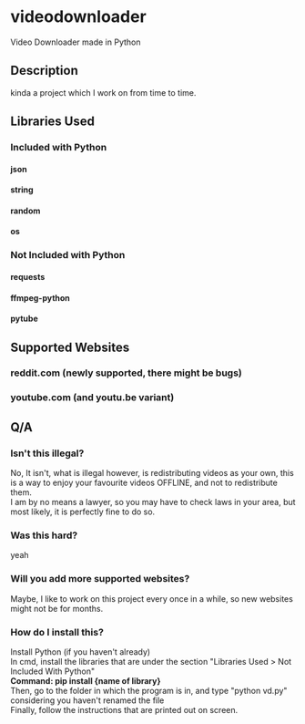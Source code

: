 # videodownloader
Video Downloader made in Python
## Description
kinda a project which I work on from time to time.
## Libraries Used
### Included with Python
#### json
#### string
#### random
#### os
### Not Included with Python
#### requests
#### ffmpeg-python
#### pytube
## Supported Websites
### reddit.com (newly supported, there might be bugs)
### youtube.com (and youtu.be variant)
## Q/A
### Isn't this illegal?
No, It isn't, what is illegal however, is redistributing videos as your own, this is a way to enjoy your favourite videos OFFLINE, and not to redistribute them.<br>
I am by no means a lawyer, so you may have to check laws in your area, but most likely, it is perfectly fine to do so.
### Was this hard?
yeah
### Will you add more supported websites?
Maybe, I like to work on this project every once in a while, so new websites might not be for months.
### How do I install this?
Install Python (if you haven't already)<br>
In cmd, install the libraries that are under the section "Libraries Used > Not Included With Python"<br>
**Command: pip install {name of library}**<br>
Then, go to the folder in which the program is in, and type "python vd.py" considering you haven't renamed the file<br>
Finally, follow the instructions that are printed out on screen.
